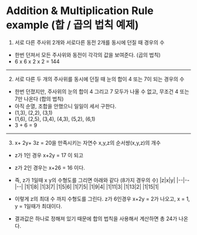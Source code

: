 # Addition & Multiplication Rule example (합 / 곱의 법칙 예제)

1. 서로 다른 주사위 2개와 서로다른 동전 2개를 동시에 던질 때 경우의 수

- 한번 던져서 모든 주사위와 동전이 각각의 값을 보여준다. (곱의 법칙)
- 6 x 6 x 2 x 2 = 144

---

2. 서로 다른 두 개의 주사위를 동시에 던질 때 눈의 합이 4 또는 7이 되는 경우의 수

- 한번 던졌지만, 주사위의 눈의 합이 4 그리고 7 모두가 나올 수 없고, 무조건 4 또는 7만 나온다 (합의 법칙)
- 아직 순열, 조합을 안했으니 일일이 세서 구한다.
- (1,3), (2,2), (3,1)
- (1,6), (2,5), (3,4), (4,3), (5,2), (6,1)
- 3 + 6 = 9

---

3. x+ 2y+ 3z = 20을 만족시키는 자연수 x,y,z의 순서쌍(x,y,z)의 개수

- z가 1인 경우 x+2y = 17 이 되고
- z가 2인 경우는 x+26 = 16 이다.

- 즉, z가 1일때 x y의 수형도를 그리면 아래와 같다 (8가지 경우의 수)
  |z|x|y|
  |--|--|--|
  |1|1|8|
  |1|3|7|
  |1|5|6|
  |1|7|5|
  |1|9|4|
  |1|11|3|
  |1|13|2|
  |1|15|1|
- 이렇게 z의 최대 수 까지 수형도를 그린다. z가 6인경우 x+2y = 2가 나오고, x = 1, y = 1일때가 최대이다.
- 결과값은 하나로 정해져 있기 때문에 합의 법칙을 사용해서 계산하면 총 24가 나온다.
